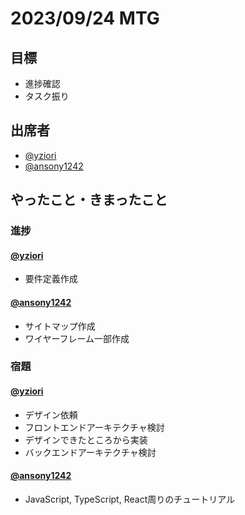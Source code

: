 # 2023/09/24 MTG

## 目標

- 進捗確認
- タスク振り

## 出席者

- [@yziori](https://github.com/yziori)
- [@ansony1242](https://github.com/ansony1242)

## やったこと・きまったこと

### 進捗

#### [@yziori](https://github.com/yziori)

- 要件定義作成

#### [@ansony1242](https://github.com/ansony1242)

- サイトマップ作成
- ワイヤーフレーム一部作成

### 宿題

#### [@yziori](https://github.com/yziori)

- デザイン依頼
- フロントエンドアーキテクチャ検討
- デザインできたところから実装
- バックエンドアーキテクチャ検討


#### [@ansony1242](https://github.com/ansony1242)

- JavaScript, TypeScript, React周りのチュートリアル